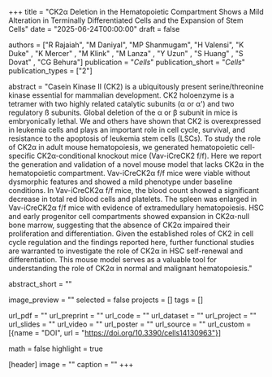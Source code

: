 +++
title = "CK2α Deletion in the Hematopoietic Compartment Shows a Mild Alteration in Terminally Differentiated Cells and the Expansion of Stem Cells"
date = "2025-06-24T00:00:00"
draft = false

authors = ["R Rajaiah", "M Daniyal", "MP Shanmugam", "H Valensi", "K Duke" , "K Mercer" , "M Klink" , "M Lanza" , "Y Uzun" , "S Huang" , "S Dovat" , "CG Behura"]
publication = "_Cells_"
publication_short = "_Cells_"
publication_types = ["2"]

abstract = "Casein Kinase II (CK2) is a ubiquitously present serine/threonine kinase essential for mammalian development. CK2 holoenzyme is a tetramer with two highly related catalytic subunits (α or α') and two regulatory ß subunits. Global deletion of the α or β subunit in mice is embryonically lethal. We and others have shown that CK2 is overexpressed in leukemia cells and plays an important role in cell cycle, survival, and resistance to the apoptosis of leukemia stem cells (LSCs). To study the role of CK2α in adult mouse hematopoiesis, we generated hematopoietic cell-specific CK2α-conditional knockout mice (Vav-iCreCK2 f/f). Here we report the generation and validation of a novel mouse model that lacks CK2α in the hematopoietic compartment. Vav-iCreCK2α f/f mice were viable without dysmorphic features and showed a mild phenotype under baseline conditions. In Vav-iCreCK2α f/f mice, the blood count showed a significant decrease in total red blood cells and platelets. The spleen was enlarged in Vav-iCreCK2α f/f mice with evidence of extramedullary hematopoiesis. HSC and early progenitor cell compartments showed expansion in CK2α-null bone marrow, suggesting that the absence of CK2α impaired their proliferation and differentiation. Given the established roles of CK2 in cell cycle regulation and the findings reported here, further functional studies are warranted to investigate the role of CK2α in HSC self-renewal and differentiation. This mouse model serves as a valuable tool for understanding the role of CK2α in normal and malignant hematopoiesis."

abstract_short = ""

image_preview = ""
selected = false
projects = []
tags = []

url_pdf = ""
url_preprint = ""
url_code = ""
url_dataset = ""
url_project = ""
url_slides = ""
url_video = ""
url_poster = ""
url_source = ""
url_custom = [{name = "DOI", url = "https://doi.org/10.3390/cells14130963"}]

math = false
highlight = true

[header]
image = ""
caption = ""
+++
